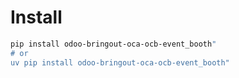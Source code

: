 # Install

```bash
pip install odoo-bringout-oca-ocb-event_booth"
# or
uv pip install odoo-bringout-oca-ocb-event_booth"
```
